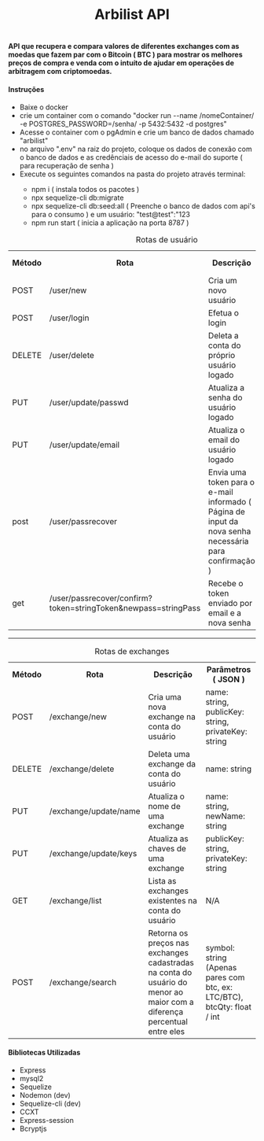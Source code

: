 <h1 align="center"> Arbilist API </h1>

# <h4>API que recupera e compara valores de diferentes exchanges com as moedas que fazem par com o Bitcoin ( BTC ) para mostrar os melhores preços de compra e venda com o intuíto de ajudar em operações de arbitragem com criptomoedas.</h4> 

<h4>Instruções</h4>
  <ul>
    <li>Baixe o docker </li>
    <li>crie um container com o comando "docker run --name /nomeContainer/ -e POSTGRES_PASSWORD=/senha/ -p 5432:5432  -d postgres"</li>
    <li>Acesse o container com o pgAdmin e crie um banco de dados chamado "arbilist"</li>
    <li>no arquivo ".env" na raiz do projeto, coloque os dados de conexão com o banco de dados e as credênciais de acesso do e-mail do suporte ( para recuperação de senha )</li>
    <li>Execute os seguintes comandos na pasta do projeto através terminal:</li>
    <ul>
      <li>npm i  ( instala todos os pacotes )</li>
      <li>npx sequelize-cli db:migrate</li>
      <li>npx sequelize-cli db:seed:all ( Preenche o banco de dados com api's para o consumo ) e um usuário: "test@test":"123</li>
      <li>npm run start ( inicia a aplicação na porta 8787 )</li>
    </ul>
  </ul>
</h4>
<div>
  <table>
    <caption>Rotas de usuário </caption>
    <tbody>
      <tr>
        <th>Método</th>
        <th>Rota</th>
        <th>Descrição</th>
        <th>Parâmetros ( JSON )</th>
      </tr>
      <tr>
        <td>POST</td>
        <td>/user/new</td>
        <td>Cria um novo usuário</td>
        <td>name: string, email: string, passwd: string</td>
      </tr>
      <tr>
        <td>POST</td>
        <td>/user/login</td>
        <td>Efetua o login</td>
        <td>email: string, passwd: string</td>
      </tr>
      <tr>
        <td>DELETE</td>
        <td>/user/delete</td>
        <td>Deleta a conta do próprio usuário logado</td>
        <td>passwd: string</td>
      </tr>
      <tr>
        <td>PUT</td>
        <td>/user/update/passwd</td>
        <td>Atualiza a senha do usuário logado</td>
        <td>newPass:string, passwd: string</td>
      </tr>
      <tr>
        <td>PUT</td>
        <td>/user/update/email</td>
        <td>Atualiza o email do usuário logado</td>
        <td>newEmail: string, passwd: string</td>
      </tr>
      <tr>
        <td>post</td>
        <td>/user/passrecover</td>
        <td>Envia uma token para o e-mail informado ( Página de input da nova senha necessária para confirmação )</td>
        <td>email: string</td>
      </tr>
      <tr>
        <td>get</td>
        <td>/user/passrecover/confirm?token=stringToken&newpass=stringPass</td>
        <td>Recebe o token enviado por email e a nova senha</td>
        <td>query params: token= : string, newpass= : string</td>
      </tr>
    </tbody>
  </table>
  <hr/>
  
  <table>
    <caption>Rotas de exchanges</caption>
    <tbody>
      <tr>
        <th>Método</th>
        <th>Rota</th>
        <th>Descrição</th>
        <th>Parâmetros ( JSON )</th>
      </tr>
      <tr>
        <td>POST</td>
        <td>/exchange/new</td>
        <td>Cria uma nova exchange na conta do usuário</td>
        <td>name: string, publicKey: string, privateKey: string</td>
      </tr>
      <tr>
        <td>DELETE</td>
        <td>/exchange/delete</td>
        <td>Deleta uma exchange da conta do usuário </td>
        <td>name: string</td>
      </tr>
      <tr>
        <td>PUT</td>
        <td>/exchange/update/name</td>
        <td>Atualiza o nome de uma exchange</td>
        <td>name: string, newName: string</td>
      </tr>
      <tr>
        <td>PUT</td>
        <td>/exchange/update/keys</td>
        <td>Atualiza as chaves de uma exchange</td>
        <td>publicKey: string, privateKey: string</td>
      </tr>
      <tr>
        <td>GET</td>
        <td>/exchange/list</td>
        <td>Lista as exchanges existentes na conta do usuário</td>
        <td>N/A</td>
      </tr>
      <tr>
        <td>POST</td>
        <td>/exchange/search</td>
        <td>Retorna os preços nas exchanges cadastradas na conta do usuário do menor ao maior com a diferença percentual entre eles</td>
        <td>symbol: string (Apenas pares com btc, ex: LTC/BTC), btcQty: float / int</td>
      </tr>
    </tbody>
  </table>
  
  
  <h4>Bibliotecas Utilizadas</h4>
  <ul>
    <li>Express</li>
    <li>mysql2</li>
    <li>Sequelize</li>
    <li>Nodemon (dev)</li>
    <li>Sequelize-cli (dev)</li>
    <li>CCXT</li>
    <li>Express-session</li>
    <li>Bcryptjs</li>
  </ul>
</div>


